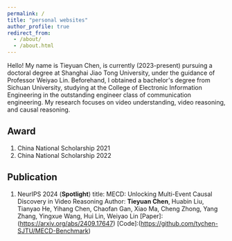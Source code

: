 ```yaml
---
permalink: /
title: "personal websites"
author_profile: true
redirect_from: 
  - /about/
  - /about.html
---
```


Hello! My name is Tieyuan Chen, is currently (2023-present) pursuing a doctoral degree at Shanghai Jiao Tong University, 
under the guidance of Professor Weiyao Lin. 
Beforehand, I obtained a bachelor's degree from Sichuan University, 
studying at the College of Electronic Information Engineering in the outstanding engineer class of communication engineering.
My research focuses on video understanding, video reasoning, and causal reasoning. 

## Award
1. China National Scholarship 2021
2. China National Scholarship 2022

## Publication
1. NeurIPS 2024 (**Spotlight**)
title: MECD: Unlocking Multi-Event Causal Discovery in Video Reasoning
Author: **Tieyuan Chen**, Huabin Liu, Tianyao He, Yihang Chen, Chaofan Gan, Xiao Ma, Cheng Zhong, Yang Zhang, Yingxue Wang, Hui Lin, Weiyao Lin
[Paper]:(https://arxiv.org/abs/2409.17647)
[Code]:(https://github.com/tychen-SJTU/MECD-Benchmark)

